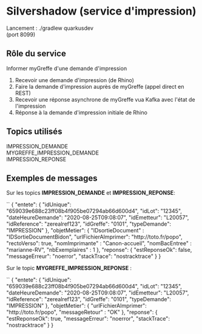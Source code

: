 # Silvershadow (service d'impression)
Lancement : ./gradlew quarkusdev <br>
(port 8099)

## Rôle du service
Informer myGreffe d'une demande d'impression
1) Recevoir une demande d'impression (de Rhino)
2) Faire la demande d'impression auprès de myGreffe (appel direct en REST)
3) Recevoir une réponse asynchrone de myGreffe vua Kafka avec l'état de l'impression 
4) Réponse à la demande d'impression initiale de Rhino 

## Topics utilisés
IMPRESSION_DEMANDE<br>
MYGREFFE_IMPRESSION_DEMANDE<br>
IMPRESSION_REPONSE<br>

## Exemples de messages 

Sur les topics <strong>IMPRESSION_DEMANDE</strong> et <strong>IMPRESSION_REPONSE</strong>:
<p>
``
{
  "entete": {
    "idUnique": "659039e688c23ff08b4f905be07294ab66d600d4",
    "idLot": "12345",
    "dateHeureDemande": "2020-08-25T09:08:07",
    "idEmetteur": "L20057",
    "idReference": "zerealref123",
    "idGreffe": "0101",
    "typeDemande": "IMPRESSION"
  },
  "objetMetier": {
    "IDsortieDocument" : "IDSortieDocumentBidon",
    "urlFichierAImprimer": "http://toto.fr/popo",
    "rectoVerso": true,
    "nomImprimante" : "Canon-accueil",
    "nomBacEntree" : "marianne-RV",
    "nbExemplaires" : 1
  },
  "reponse": {
    "estReponseOk": false,
    "messageErreur": "noerror",
    "stackTrace": "nostracktrace"
  }
}
</p>
Sur le topic <strong>MYGREFFE_IMPRESSION_REPONSE</strong> :<p>
``
{
  "entete": {
    "idUnique": "659039e688c23ff08b4f905be07294ab66d600d4",
    "idLot": "12345",
    "dateHeureDemande": "2020-08-25T09:08:07",
    "idEmetteur": "L20057",
    "idReference": "zerealref123",
    "idGreffe": "0101",
    "typeDemande": "IMPRESSION"
  },
  "objetMetier": {
    "urlFichierAImprimer": "http://toto.fr/popo",
    "messageRetour" : "OK"
  },
  "reponse": {
    "estReponseOk": true,
    "messageErreur": "noerror",
    "stackTrace": "nostracktrace"
  }
}
</p>
